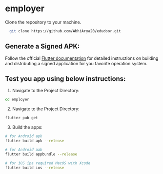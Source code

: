 # employer

Clone the repository to your machine.

```bash
  git clone https://github.com/AbhiArya20/edudoor.git
```

## Generate a Signed APK:

Follow the official [Flutter documentation](https://docs.flutter.dev/deployment) for detailed instructions on building and distributing a signed application for you favorite operation system.

## Test you app using below instructions:

1. Navigate to the Project Directory:

```bash
cd employer
```

2. Navigate to the Project Directory:

```bash
flutter pub get
```

3. Build the apps:

```bash
# for Android apk
flutter build apk --release

# for Android aab
flutter build appbundle --release

# for iOS ipa required MacOS with Xcode
flutter build ios --release


```
